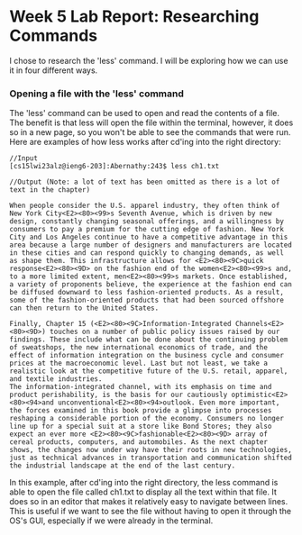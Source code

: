 # Week 5 Lab Report: Researching Commands

I chose to research the 'less' command. I will be exploring how we can use it in four different ways.

### Opening a file with the 'less' command

The 'less' command can be used to open and read the contents of a file. The benefit is that less will open the file within the terminal, however, it does so in a new page, so you won't be able to see the commands that were run. Here are examples of how less works after cd'ing into the right directory:

```
//Input
[cs15lwi23alz@ieng6-203]:Abernathy:243$ less ch1.txt

//Output (Note: a lot of text has been omitted as there is a lot of text in the chapter)

When people consider the U.S. apparel industry, they often think of New York City<E2><80><99>s Seventh Avenue, which is driven by new design, constantly changing seasonal offerings, and a willingness by consumers to pay a premium for the cutting edge of fashion. New York City and Los Angeles continue to have a competitive advantage in this area because a large number of designers and manufacturers are located in these cities and can respond quickly to changing demands, as well as shape them. This infrastructure allows for <E2><80><9C>quick response<E2><80><9D> on the fashion end of the women<E2><80><99>s and, to a more limited extent, men<E2><80><99>s markets. Once established, a variety of proponents believe, the experience at the fashion end can be diffused downward to less fashion-oriented products. As a result, some of the fashion-oriented products that had been sourced offshore can then return to the United States.

Finally, Chapter 15 (<E2><80><9C>Information-Integrated Channels<E2><80><9D>) touches on a number of public policy issues raised by our findings. These include what can be done about the continuing problem of sweatshops, the new international economics of trade, and the effect of information integration on the business cycle and consumer prices at the macroeconomic level. Last but not least, we take a realistic look at the competitive future of the U.S. retail, apparel, and textile industries.
The information-integrated channel, with its emphasis on time and product perishability, is the basis for our cautiously optimistic<E2><80><94>and unconventional<E2><80><94>outlook. Even more important, the forces examined in this book provide a glimpse into processes reshaping a considerable portion of the economy. Consumers no longer line up for a special suit at a store like Bond Stores; they also expect an ever more <E2><80><9C>fashionable<E2><80><9D> array of cereal products, computers, and automobiles. As the next chapter shows, the changes now under way have their roots in new technologies, just as technical advances in transportation and communication shifted the industrial landscape at the end of the last century.

```
In this example, after cd'ing into the right directory, the less command is able to open the file called ch1.txt to display all the text within that file. It does so in an editor that makes it relatively easy to navigate between lines. This is useful if we want to see the file without having to open it through the OS's GUI, especially if we were already in the terminal.
